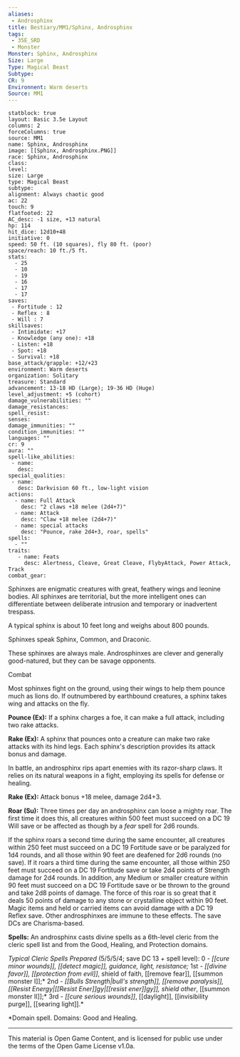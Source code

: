 ```yaml
---
aliases:
 - Androsphinx
title: Bestiary/MM1/Sphinx, Androsphinx
tags: 
 - 35E_SRD
 - Monster
Monster: Sphinx, Androsphinx
Size: Large
Type: Magical Beast
Subtype: 
CR: 9
Environnent: Warm deserts
Source: MM1
---
```


```statblock
statblock: true
layout: Basic 3.5e Layout
columns: 2
forceColumns: true
source: MM1 
name: Sphinx, Androsphinx
image: [[Sphinx, Androsphinx.PNG]]
race: Sphinx, Androsphinx
class: 
level: 
size: Large
type: Magical Beast
subtype: 
alignment: Always chaotic good
ac: 22
touch: 9
flatfooted: 22
AC_desc: -1 size, +13 natural
hp: 114
hit_dice: 12d10+48
initiative: 0
speed: 50 ft. (10 squares), fly 80 ft. (poor)
space/reach: 10 ft./5 ft.
stats:
  - 25
  - 10
  - 19
  - 16
  - 17
  - 17
saves:
 - Fortitude : 12
 - Reflex : 8
 - Will : 7
skillsaves:
 - Intimidate: +17
 - Knowledge (any one): +18
 - Listen: +18
 - Spot: +18
 - Survival: +18
base_attack/grapple: +12/+23
environment: Warm deserts
organization: Solitary
treasure: Standard
advancement: 13-18 HD (Large); 19-36 HD (Huge)
level_adjustment: +5 (cohort)
damage_vulnerabilities: ""
damage_resistances: 
spell_resist: 
senses: 
damage_immunities: ""
condition_immunities: ""
languages: ""
cr: 9
aura: ""
spell-like_abilities:
 - name: 
   desc: 
special_qualities:
 - name:
   desc: Darkvision 60 ft., low-light vision
actions:
  - name: Full Attack
    desc: "2 claws +18 melee (2d4+7)"
  - name: Attack
    desc: "Claw +18 melee (2d4+7)"
  - name: special attacks
    desc: "Pounce, rake 2d4+3, roar, spells"
spells:
  - ""
traits:
   - name: Feats
     desc: Alertness, Cleave, Great Cleave, FlybyAttack, Power Attack, Track
combat_gear:  
```


Sphinxes are enigmatic creatures with great, feathery wings and leonine bodies. All sphinxes are territorial, but the more intelligent ones can differentiate between deliberate intrusion and temporary or inadvertent trespass.

A typical sphinx is about 10 feet long and weighs about 800 pounds.

Sphinxes speak Sphinx, Common, and Draconic.

These sphinxes are always male. Androsphinxes are clever and generally good-natured, but they can be savage opponents.

Combat

Most sphinxes fight on the ground, using their wings to help them pounce much as lions do. If outnumbered by earthbound creatures, a sphinx takes wing and attacks on the fly.


**Pounce (Ex):** If a sphinx charges a foe, it can make a full attack, including two rake attacks.


**Rake (Ex):** A sphinx that pounces onto a creature can make two rake attacks with its hind legs. Each sphinx's description provides its attack bonus and damage.

In battle, an androsphinx rips apart enemies with its razor-sharp claws. It relies on its natural weapons in a fight, employing its spells for defense or healing.


**Rake (Ex):** Attack bonus +18 melee, damage 2d4+3.


**Roar (Su):** Three times per day an androsphinx can loose a mighty roar. The first time it does this, all creatures within 500 feet must succeed on a DC 19 Will save or be affected as though by a *fear* spell for 2d6 rounds.

If the sphinx roars a second time during the same encounter, all creatures within 250 feet must succeed on a DC 19 Fortitude save or be paralyzed for 1d4 rounds, and all those within 90 feet are deafened for 2d6 rounds (no save). If it roars a third time during the same encounter, all those within 250 feet must succeed on a DC 19 Fortitude save or take 2d4 points of Strength damage for 2d4 rounds. In addition, any Medium or smaller creature within 90 feet must succeed on a DC 19 Fortitude save or be thrown to the ground and take 2d8 points of damage. The force of this roar is so great that it deals 50 points of damage to any stone or crystalline object within 90 feet. Magic items and held or carried items can avoid damage with a DC 19 Reflex save. Other androsphinxes are immune to these effects. The save DCs are Charisma-based.


**Spells:** An androsphinx casts divine spells as a 6th-level cleric from the cleric spell list and from the Good, Healing, and Protection domains.


*Typical Cleric Spells Prepared* (5/5/5/4; save DC 13 + spell level): 0 - *[[cure minor wounds]], [[detect magic]], guidance, light, resistance;* 1st - *[[divine favor]], [[protection from evil]]*, shield of faith, [[remove fear]], [[summon monster I]];* 2nd - *[[Bulls Strength|bull's strength]], [[remove paralysis]], [[Resist Energy|[[Resist Ener]]gy|[[resist ener]]gy]], shield other*, [[summon monster II]];* 3rd - *[[cure serious wounds]]*, [[daylight]], [[invisibility purge]], [[searing light]].*

*Domain spell. Domains: Good and Healing.

---

This material is Open Game Content, and is licensed for public use under the terms of the Open Game License v1.0a.
